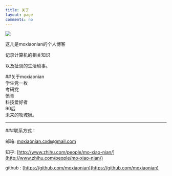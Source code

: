 ```yaml
---
title: 关于
layout: page
comments: no
---
```

  
![](http://img3.douban.com/icon/ul68247660-7.jpg)

这儿是moxiaonian的个人博客

记录计算机的相关知识

以及扯淡的生活琐事。   
  
##关于moxiaonian  
学生党一枚  
考研党  
愤青  
科技爱好者  
90后  
未来的攻城狮。

---

###联系方式： 

邮箱:  moxiaonian.cxd@gmail.com  
    
知乎:  [http://www.zhihu.com/people/mo-xiao-nian/](http://www.zhihu.com/people/mo-xiao-nian/)  
  
github :  [https://github.com/moxiaonian](https://github.com/moxiaonian)
